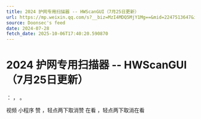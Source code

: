 ```yaml
---
title: 2024 护网专用扫描器 -- HWScanGUI（7月25日更新）
url: https://mp.weixin.qq.com/s?__biz=MzI4MDQ5MjY1Mg==&mid=2247513647&idx=1&sn=2aa25175c6ce3945b1afee2f43c10e1a
source: Doonsec's feed
date: 2024-07-28
fetch_date: 2025-10-06T17:40:20.590870
---
```


# 2024 护网专用扫描器 -- HWScanGUI（7月25日更新）

：
，
。

视频
小程序
赞
，轻点两下取消赞
在看
，轻点两下取消在看